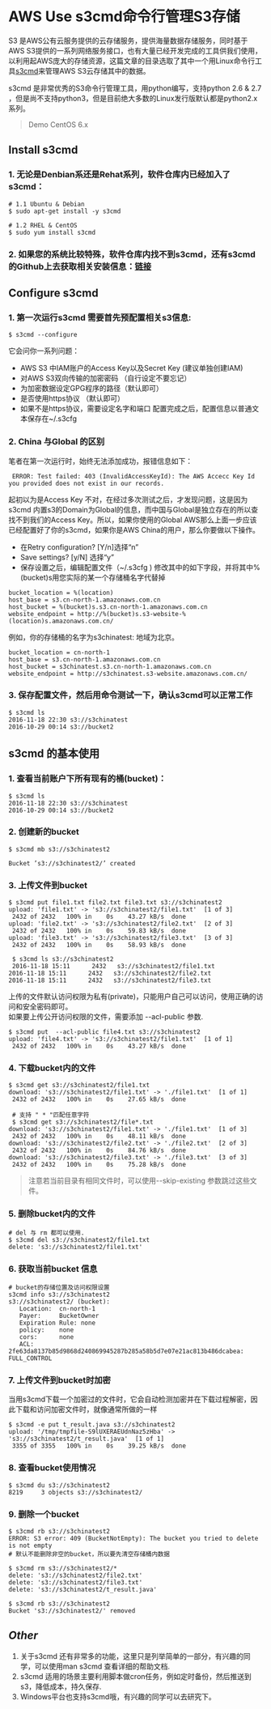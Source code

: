# AWS Use s3cmd命令行管理S3存储



S3 是AWS公有云服务提供的云存储服务，提供海量数据存储服务，同时基于AWS S3提供的一系列网络服务接口，也有大量已经开发完成的工具供我们使用，以利用起AWS庞大的存储资源，这篇文章的目录选取了其中一个用Linux命令行工具[s3cmd](http://s3tools.org)来管理AWS S3云存储其中的数据。

s3cmd 是非常优秀的S3命令行管理工具，用python编写，支持python 2.6 & 2.7 ，但是尚不支持python3，但是目前绝大多数的Linux发行版默认都是python2.x 系列。

> Demo CentOS 6.x

## **Install s3cmd**
### 1. 无论是Denbian系还是Rehat系列，软件仓库内已经加入了s3cmd：

```
# 1.1 Ubuntu & Debian
$ sudo apt-get install -y s3cmd

# 1.2 RHEL & CentOS
$ sudo yum install s3cmd
```

### 2. 如果您的系统比较特殊，软件仓库内找不到s3cmd，还有s3cmd的Github上去获取相关安装信息：[链接](https://github.com/s3tools/s3cmd)

## **Configure s3cmd**
### 1. 第一次运行s3cmd 需要首先预配置相关s3信息:

```
$ s3cmd --configure
```
它会问你一系列问题：
-  AWS S3 中IAM账户的Access Key以及Secret Key (建议单独创建IAM)
-  对AWS S3双向传输的加密密码 （自行设定不要忘记）
-  为加密数据设定GPG程序的路径（默认即可）
-  是否使用https协议 （默认即可）
-  如果不是https协议，需要设定名字和端口
  配置完成之后，配置信息以普通文本保存在~/.s3cfg
### 2. China 与Global 的区别

笔者在第一次运行时，始终无法添加成功，报错信息如下：
```
 ERROR: Test failed: 403 (InvalidAccessKeyId): The AWS Accecc Key Id you provided does not exist in our records.
```
起初以为是Access Key 不对，在经过多次测试之后，才发现问题，这是因为s3cmd 内置s3的Domain为Global的信息，而中国与Global是独立存在的所以查找不到我们的Access Key。所以，如果你使用的Global AWS那么上面一步应该已经配置好了你的s3cmd，如果你是AWS China的用户，那么你要做以下操作。

* 在Retry configuration? [Y/n]选择“n”
* Save settings? [y/N] 选择“y”
* 保存设置之后，编辑配置文件（~/.s3cfg ) 修改其中的如下字段，并将其中%(bucket)s用您实际的某一个存储桶名字代替掉

```
bucket_location = %(location)
host_base = s3.cn-north-1.amazonaws.com.cn
host_bucket = %(bucket)s.s3.cn-north-1.amazonaws.com.cn
website_endpoint = http://%(bucket)s.s3-website-%(location)s.amazonaws.com.cn/
```

例如，你的存储桶的名字为s3chinatest: 地域为北京。

```
bucket_location = cn-north-1
host_base = s3.cn-north-1.amazonaws.com.cn
host_bucket = s3chinatest.s3.cn-north-1.amazonaws.com.cn
website_endpoint = http://s3chinatest.s3-website.amazonaws.com.cn/
```
### 3. 保存配置文件，然后用命令测试一下，确认s3cmd可以正常工作

```
$ s3cmd ls
2016-11-18 22:30 s3://s3chinatest
2016-10-29 00:14 s3://bucket2
```
## **s3cmd 的基本使用**
### 1. 查看当前账户下所有现有的桶(bucket)：

```
$ s3cmd ls
2016-11-18 22:30 s3://s3chinatest
2016-10-29 00:14 s3://bucket2
```
### 2. 创建新的bucket
```
$ s3cmd mb s3://s3chinatest2

Bucket ’s3://s3chinatest2/’ created
```
### 3. 上传文件到bucket

```
$ s3cmd put file1.txt file2.txt file3.txt s3://s3chinatest2
upload: 'file1.txt' -> 's3://s3chinatest2/file1.txt'  [1 of 3]
 2432 of 2432   100% in    0s    43.27 kB/s  done
upload: 'file2.txt' -> 's3://s3chinatest2/file2.txt'  [2 of 3]
 2432 of 2432   100% in    0s    59.83 kB/s  done
upload: 'file3.txt' -> 's3://s3chinatest2/file3.txt'  [3 of 3]
 2432 of 2432   100% in    0s    58.93 kB/s  done

 $ s3cmd ls s3://s3chinatest2
 2016-11-18 15:11      2432   s3://s3chinatest2/file1.txt
2016-11-18 15:11      2432   s3://s3chinatest2/file2.txt
2016-11-18 15:11      2432   s3://s3chinatest2/file3.txt
```
上传的文件默认访问权限为私有(private)，只能用户自己可以访问，使用正确的访问和安全密码即可。<br>
如果要上传公开访问权限的文件，需要添加 --acl-public 参数.
```
$ s3cmd put  --acl-public file4.txt s3://s3chinatest2
upload: 'file4.txt' -> 's3://s3chinatest2/file1.txt'  [1 of 1]
 2432 of 2432   100% in    0s    43.27 kB/s  done
```
### 4. 下载bucket内的文件

```
$ s3cmd get s3://s3chinatest2/file1.txt
download: 's3://s3chinatest2/file1.txt' -> './file1.txt'  [1 of 1]
 2432 of 2432   100% in    0s    27.65 kB/s  done

 # 支持 " * "匹配任意字符
 $ s3cmd get s3://s3chinatest2/file*.txt
download: 's3://s3chinatest2/file1.txt' -> './file1.txt'  [1 of 3]
 2432 of 2432   100% in    0s    48.11 kB/s  done
download: 's3://s3chinatest2/file2.txt' -> './file2.txt'  [2 of 3]
 2432 of 2432   100% in    0s    84.76 kB/s  done
download: 's3://s3chinatest2/file3.txt' -> './file3.txt'  [3 of 3]
 2432 of 2432   100% in    0s    75.28 kB/s  done
```
> 注意若当前目录有相同文件时，可以使用--skip-existing 参数跳过这些文件。
### 5. 删除bucket内的文件

```
# del 与 rm 都可以使用.
$ s3cmd del s3://s3chinatest2/file1.txt
delete: 's3://s3chinatest2/file1.txt'
```
### 6. 获取当前bucket 信息

```
# bucket的存储位置及访问权限设置
s3cmd info s3://s3chinatest2
s3://s3chinatest2/ (bucket):
   Location:  cn-north-1
   Payer:     BucketOwner
   Expiration Rule: none
   policy:    none
   cors:      none
   ACL:       2fe63da8137b85d9868d240869945287b285a58b5d7e07e21ac813b486dcabea: FULL_CONTROL
```
### 7. 上传文件到bucket时加密

当用s3cmd下载一个加密过的文件时，它会自动检测加密并在下载过程解密，因此下载和访问加密文件时，就像通常所做的一样

```
$ s3cmd -e put t_result.java s3://s3chinatest2
upload: '/tmp/tmpfile-S9lUXERAEUdnNaz5zHba' -> 's3://s3chinatest2/t_result.java'  [1 of 1]
 3355 of 3355   100% in    0s    39.25 kB/s  done
```
### 8. 查看bucket使用情况

```
$ s3cmd du s3://s3chinatest2
8219     3 objects s3://s3chinatest2/
```
### 9. 删除一个bucket

```
$ s3cmd rb s3://s3chinatest2
ERROR: S3 error: 409 (BucketNotEmpty): The bucket you tried to delete is not empty
# 默认不能删除非空的bucket，所以要先清空存储桶内数据

$ s3cmd rm s3://s3chinatest2/*
delete: 's3://s3chinatest2/file2.txt'
delete: 's3://s3chinatest2/file3.txt'
delete: 's3://s3chinatest2/t_result.java'

$ s3cmd rb s3://s3chinatest2
Bucket 's3://s3chinatest2/' removed
```

## *Other*

  1. 关于s3cmd 还有非常多的功能，这里只是列举简单的一部分，有兴趣的同学，可以使用man s3cmd 查看详细的帮助文档.
  2. s3cmd 适用的场景主要利用脚本做cron任务，例如定时备份，然后推送到s3，降低成本，持久保存.
  3. Windows平台也支持s3cmd哦，有兴趣的同学可以去研究下。

